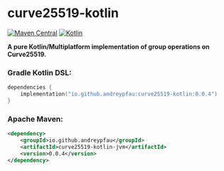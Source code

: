 # curve25519-kotlin

[![Maven Central](https://img.shields.io/maven-central/v/io.github.andreypfau/curve25519-kotlin.svg?label=Maven%20Central)](https://search.maven.org/artifact/io.github.andreypfau/curve25519-kotlin)
[![Kotlin](https://img.shields.io/badge/kotlin-1.7.20-blue.svg?logo=kotlin)](http://kotlinlang.org)

**A pure Kotlin/Multiplatform implementation of group operations on Curve25519.**

### Gradle Kotlin DSL:

```kotlin
dependencies {
    implementation("io.github.andreypfau:curve25519-kotlin:0.0.4")
}
```

### Apache Maven:

```xml
<dependency>
    <groupId>io.github.andreypfau</groupId>
    <artifactId>curve25519-kotlin-jvm</artifactId>
    <version>0.0.4</version>
</dependency>
```
